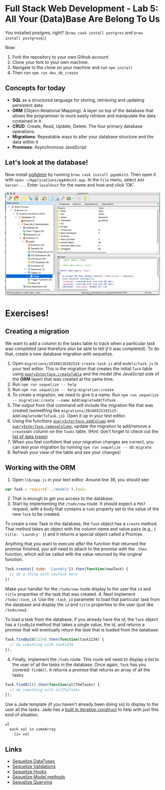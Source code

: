 
# Full Stack Web Development - Lab 5: All Your (Data)Base Are Belong To Us

You installed postgres, right? (`brew cask install postgres` and `brew
install postgresql`)

Now:

1. Fork the repository to your own Github account.
2. Clone your fork to your own machine.
3. Navigate to the clone on your machine and run `npm install`
4. Then run `npm run dev_db_create`

## Concepts for today

* **SQL** as a structured language for storing, retrieving and updating persistent data
* **ORM** (Object-Relational Mapping). A layer on top of the database that allows the programmer to more easily retrieve and manipulate the data contained in it.
* **CRUD**: Create, Read, Update, Delete. The four primary database operations.
* **Migrations**: Repeatable ways to alter your database structure and the data within it
* **Promises**: Asynchronous JavaScript

## Let's look at the database!

Now install [pgAdmin](http://pgadmin.org) by running `brew cask
install pgadmin3`. Then open it with `open
~/Applications/pgAdmin3.app`. In the `File` menu, select `Add
Server...`. Enter `localhost` for the name and host and click 'OK'.

![pgAdmin3](./pgAdmin_III_and_pgAdmin__PostgreSQL_administration_and_management_tools.png)

# Exercises!

## Creating a migration

We want to add a column to the tasks table to track when a particular task was completed (and therefore also be able to tell *if* it was completed). To do that, create a new database migration with sequelize.

1. Open `migrations/20160228202524-create-task.js` and `models/task.js` in your text editor. This is the migration that creates the initial `Task` table using [`queryInterface.createTable`](http://docs.sequelizejs.com/en/latest/docs/migrations/#createtabletablename-attributes-options) and the model (the JavaScript side of the **ORM** layer) that was created at the same time.
2. Run `npm run sequelize -- help`
3. Run `npm run sequelize -- help:migration:create`
4. To create a migration, we need to give it a name. Run `npm run sequelize -- migration:create --name AddCompletedAtToTask`
5. The output from that command will include the migration file that was created (something like `migrations/20160525193115-AddCompletedAtToTask.js`). Open it up in your text editor.
6. Using the functions [`queryInterface.addColumn`](http://docs.sequelizejs.com/en/latest/docs/migrations/#addcolumntablename-attributename-datatypeoroptions-options) and [`queryInterface.removeColumn`](http://docs.sequelizejs.com/en/latest/docs/migrations/#removecolumntablename-attributename-options), update the migration to add/remove a `createdAt` column on the `Tasks` table. (Hint: don't forget to check out the [list of data types](http://docs.sequelizejs.com/en/latest/docs/models-definition/#data-types))
7. When you feel confident that your migration changes are correct, you can test your migration by running `npm run sequelize -- db:migrate`.
8. Refresh your view of the table and see your changes!

## Working with the **ORM**

1. Open `lib/app.js` in your text editor. Around line 36, you should see:
```javascript
var Task = require('../models').Task;
```
2. That is enough to get you access to the database.
3. Start by implementing the `/todo/new` route. It should expect a `POST` request, with a body that contains a `todo` property set to the value of the new `Task` to be created.

  To create a new Task in the database, the `Task` object has a `create` method. That method takes an object with the column name and value pairs (e.g., `{ title: 'Laundry' }`) and it returns a special object called a Promise.

  Anything that you want to execute *after* the function that returned the promise finished, you will need to attach to the promise with the `.then` function, which will be called with the value returned by the original function.

  ```javascript
  Task.create({ todo: 'Laundry'}).then(function(newTask) {
    // do a thing with newTask here
  })
  ```

  Make your handler for the `/todo/new` route display to the user the `id` and `title` properties of the task that was created.
4. Next implement `/todo/:task_id`. Use the `:task_id` parameter to load that particular task from the database and display the `id` and `title` properties to the user (just like `/todo/new`).

  To load a task from the database, if you already have the id, the `Task` object has a `findById` method that takes a single value, the id, and returns a promise that will eventually return the task that is loaded from the database.

  ```javascript
  Task.findById(1234).then(function(task1234) {
    // do something with task1234
  });
  ```
4. Finally, implement the `/todo` route. This route will need to display a list to the user of all the tasks in the database. Once again, `Task` has you covered: `findAll`. It returns a promise that returns an array of all the tasks.

  ```javascript
  Task.findAll().then(function(allTheTasks) {
    // do something with allTheTasks
  });
  ```

  Use a Jade template (if you haven't already been doing so) to display to the user all the tasks. Jade has a [built in iteration construct](http://jade-lang.com/reference/iteration/) to help with just this kind of situation.

  ```jade
  ul
    each val in someArray
      li= val
  ```

## Links

* [Sequelize DataTypes](http://docs.sequelizejs.com/en/latest/docs/models-definition/#data-types)
* [Sequelize Validations](http://docs.sequelizejs.com/en/latest/docs/models-definition/#validations)
* [Sequelize Hooks](http://docs.sequelizejs.com/en/latest/api/hooks/)
* [Sequelize Model methods](http://docs.sequelizejs.com/en/latest/docs/models-usage/)
* [Sequelize Querying](http://docs.sequelizejs.com/en/latest/docs/querying/)
